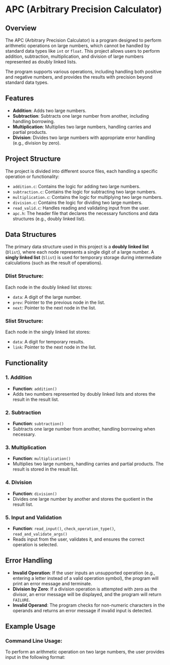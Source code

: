 # APC (Arbitrary Precision Calculator)

## Overview

The APC (Arbitrary Precision Calculator) is a program designed to perform arithmetic operations on large numbers, which cannot be handled by standard data types like `int` or `float`. This project allows users to perform addition, subtraction, multiplication, and division of large numbers represented as doubly linked lists.

The program supports various operations, including handling both positive and negative numbers, and provides the results with precision beyond standard data types.

## Features

- **Addition**: Adds two large numbers.
- **Subtraction**: Subtracts one large number from another, including handling borrowing.
- **Multiplication**: Multiplies two large numbers, handling carries and partial products.
- **Division**: Divides two large numbers with appropriate error handling (e.g., division by zero).

## Project Structure

The project is divided into different source files, each handling a specific operation or functionality:

- `addition.c`: Contains the logic for adding two large numbers.
- `subtraction.c`: Contains the logic for subtracting two large numbers.
- `multiplication.c`: Contains the logic for multiplying two large numbers.
- `division.c`: Contains the logic for dividing two large numbers.
- `read_valid.c`: Handles reading and validating input from the user.
- `apc.h`: The header file that declares the necessary functions and data structures (e.g., doubly linked list).
  
## Data Structures

The primary data structure used in this project is a **doubly linked list** (`Dlist`), where each node represents a single digit of a large number. A **singly linked list** (`Slist`) is used for temporary storage during intermediate calculations (such as the result of operations).

### Dlist Structure:

Each node in the doubly linked list stores:
- `data`: A digit of the large number.
- `prev`: Pointer to the previous node in the list.
- `next`: Pointer to the next node in the list.

### Slist Structure:

Each node in the singly linked list stores:
- `data`: A digit for temporary results.
- `link`: Pointer to the next node in the list.

## Functionality

### 1. **Addition**
   - **Function**: `addition()`
   - Adds two numbers represented by doubly linked lists and stores the result in the result list.

### 2. **Subtraction**
   - **Function**: `subtraction()`
   - Subtracts one large number from another, handling borrowing when necessary.

### 3. **Multiplication**
   - **Function**: `multiplication()`
   - Multiplies two large numbers, handling carries and partial products. The result is stored in the result list.

### 4. **Division**
   - **Function**: `division()`
   - Divides one large number by another and stores the quotient in the result list.

### 5. **Input and Validation**
   - **Function**: `read_input()`, `check_operation_type()`, `read_and_validate_args()`
   - Reads input from the user, validates it, and ensures the correct operation is selected.
  
## Error Handling

- **Invalid Operation**: If the user inputs an unsupported operation (e.g., entering a letter instead of a valid operation symbol), the program will print an error message and terminate.
- **Division by Zero**: If a division operation is attempted with zero as the divisor, an error message will be displayed, and the program will return `FAILURE`.
- **Invalid Operand**: The program checks for non-numeric characters in the operands and returns an error message if invalid input is detected.

## Example Usage

### Command Line Usage:
To perform an arithmetic operation on two large numbers, the user provides input in the following format:
